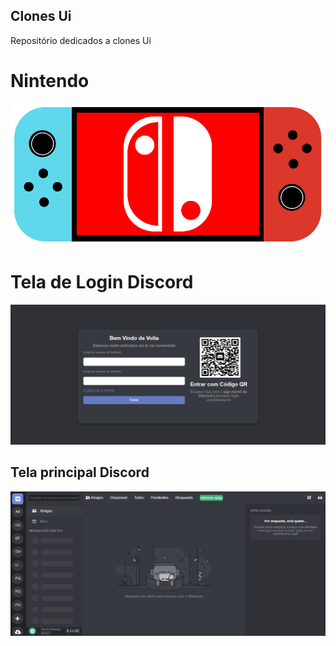 ## Clones Ui

Repositório dedicados a clones Ui

# Nintendo
<img src="nintendo.png">

# Tela de Login Discord

<img src="discord-login.png">

## Tela principal Discord

<img src="discord-tela-principal.png">
